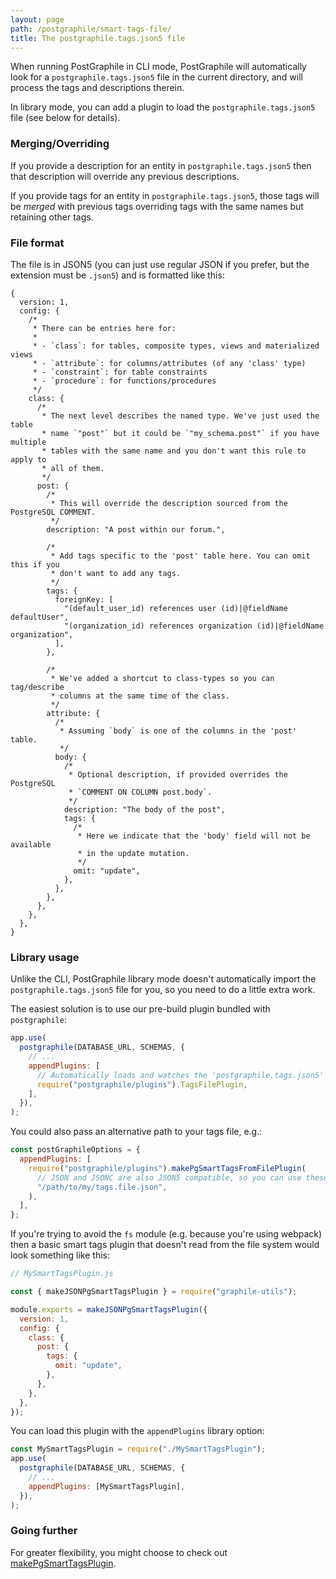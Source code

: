 ```yaml
---
layout: page
path: /postgraphile/smart-tags-file/
title: The postgraphile.tags.json5 file
---
```


When running PostGraphile in CLI mode, PostGraphile will automatically look for
a `postgraphile.tags.json5` file in the current directory, and will process the
tags and descriptions therein.

In library mode, you can add a plugin to load the `postgraphile.tags.json5` file
(see below for details).

### Merging/Overriding

If you provide a description for an entity in `postgraphile.tags.json5` then
that description will override any previous descriptions.

If you provide tags for an entity in `postgraphile.tags.json5`, those tags will
be _merged_ with previous tags overriding tags with the same names but retaining
other tags.

### File format

The file is in JSON5 (you can just use regular JSON if you prefer, but the
extension must be `.json5`) and is formatted like this:

```json5
{
  version: 1,
  config: {
    /*
     * There can be entries here for:
     *
     * - `class`: for tables, composite types, views and materialized views
     * - `attribute`: for columns/attributes (of any 'class' type)
     * - `constraint`: for table constraints
     * - `procedure`: for functions/procedures
     */
    class: {
      /*
       * The next level describes the named type. We've just used the table
       * name `"post"` but it could be `"my_schema.post"` if you have multiple
       * tables with the same name and you don't want this rule to apply to
       * all of them.
       */
      post: {
        /*
         * This will override the description sourced from the PostgreSQL COMMENT.
         */
        description: "A post within our forum.",

        /*
         * Add tags specific to the 'post' table here. You can omit this if you
         * don't want to add any tags.
         */
        tags: {
          foreignKey: [
            "(default_user_id) references user (id)|@fieldName defaultUser",
            "(organization_id) references organization (id)|@fieldName organization",
          ],
        },

        /*
         * We've added a shortcut to class-types so you can tag/describe
         * columns at the same time of the class.
         */
        attribute: {
          /*
           * Assuming `body` is one of the columns in the 'post' table.
           */
          body: {
            /*
             * Optional description, if provided overrides the PostgreSQL
             * `COMMENT ON COLUMN post.body`.
             */
            description: "The body of the post",
            tags: {
              /*
               * Here we indicate that the 'body' field will not be available
               * in the update mutation.
               */
              omit: "update",
            },
          },
        },
      },
    },
  },
}
```

### Library usage

Unlike the CLI, PostGraphile library mode doesn't automatically import the
`postgraphile.tags.json5` file for you, so you need to do a little extra work.

The easiest solution is to use our pre-build plugin bundled with `postgraphile`:

```js
app.use(
  postgraphile(DATABASE_URL, SCHEMAS, {
    // ...
    appendPlugins: [
      // Automatically loads and watches the 'postgraphile.tags.json5' file:
      require("postgraphile/plugins").TagsFilePlugin,
    ],
  }),
);
```

You could also pass an alternative path to your tags file, e.g.:

```js
const postGraphileOptions = {
  appendPlugins: [
    require("postgraphile/plugins").makePgSmartTagsFromFilePlugin(
      // JSON and JSONC are also JSON5 compatible, so you can use these extensions if you prefer:
      "/path/to/my/tags.file.json",
    ),
  ],
};
```

If you're trying to avoid the `fs` module (e.g. because you're using webpack)
then a basic smart tags plugin that doesn't read from the file system would look
something like this:

```js
// MySmartTagsPlugin.js

const { makeJSONPgSmartTagsPlugin } = require("graphile-utils");

module.exports = makeJSONPgSmartTagsPlugin({
  version: 1,
  config: {
    class: {
      post: {
        tags: {
          omit: "update",
        },
      },
    },
  },
});
```

You can load this plugin with the `appendPlugins` library option:

```js
const MySmartTagsPlugin = require("./MySmartTagsPlugin");
app.use(
  postgraphile(DATABASE_URL, SCHEMAS, {
    // ...
    appendPlugins: [MySmartTagsPlugin],
  }),
);
```

### Going further

For greater flexibility, you might choose to check out
[makePgSmartTagsPlugin](./make-pg-smart-tags-plugin).
